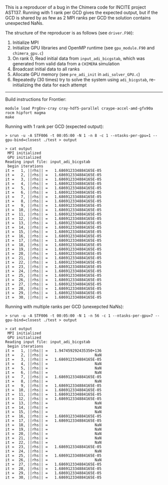 This is a reproducer of a bug in the Chimera code for INCITE project AST137.
Running with 1 rank per GCD gives the expected output, but if the GCD is shared by as few as 2 MPI ranks per GCD the solution contains unexpected NaNs.

The structure of the reproducer is as follows (see `driver.F90`):

1. Initialize MPI
2. Initialize GPU libraries and OpenMP runtime (see `gpu_module.F90` and `chimera_gpu.c`)
3. On rank 0, Read initial data from `input_adi_bicgstab`, which was generated from valid data from a `CHIMERA` simulation
4. Broadcast initial data to all ranks
5. Allocate GPU memory (see `pre_adi_init` in `adi_solver_GPU.c`)
6. Repeatedly (30 times) try to solve the system using `adi_bicgstab`, re-initializing the data for each attempt

---

Build instructions for Frontier:

```
module load PrgEnv-cray cray-hdf5-parallel craype-accel-amd-gfx90a rocm hipfort magma
make
```

Running with 1 rank per GCD (expected output):

```
> srun -u -A STF006 -t 00:05:00 -N 1 -n 8 -c 1 --ntasks-per-gpu=1 --gpu-bind=closest ./test > output
```

```
> cat output
 MPI initialized
 GPU initialized
Reading input file: input_adi_bicgstab
 begin iterations
it =   1, ||rhs|| =   1.686912334884165E-05
it =   2, ||rhs|| =   1.686912334884165E-05
it =   3, ||rhs|| =   1.686912334884165E-05
it =   4, ||rhs|| =   1.686912334884165E-05
it =   5, ||rhs|| =   1.686912334884165E-05
it =   6, ||rhs|| =   1.686912334884165E-05
it =   7, ||rhs|| =   1.686912334884165E-05
it =   8, ||rhs|| =   1.686912334884165E-05
it =   9, ||rhs|| =   1.686912334884165E-05
it =  10, ||rhs|| =   1.686912334884165E-05
it =  11, ||rhs|| =   1.686912334884165E-05
it =  12, ||rhs|| =   1.686912334884165E-05
it =  13, ||rhs|| =   1.686912334884165E-05
it =  14, ||rhs|| =   1.686912334884165E-05
it =  15, ||rhs|| =   1.686912334884165E-05
it =  16, ||rhs|| =   1.686912334884165E-05
it =  17, ||rhs|| =   1.686912334884165E-05
it =  18, ||rhs|| =   1.686912334884165E-05
it =  19, ||rhs|| =   1.686912334884165E-05
it =  20, ||rhs|| =   1.686912334884165E-05
it =  21, ||rhs|| =   1.686912334884165E-05
it =  22, ||rhs|| =   1.686912334884165E-05
it =  23, ||rhs|| =   1.686912334884165E-05
it =  24, ||rhs|| =   1.686912334884165E-05
it =  25, ||rhs|| =   1.686912334884165E-05
it =  26, ||rhs|| =   1.686912334884165E-05
it =  27, ||rhs|| =   1.686912334884165E-05
it =  28, ||rhs|| =   1.686912334884165E-05
it =  29, ||rhs|| =   1.686912334884165E-05
it =  30, ||rhs|| =   1.686912334884165E-05
```

Running with multiple ranks per GCD (unexepcted NaNs):

```
> srun -u -A STF006 -t 00:05:00 -N 1 -n 56 -c 1 --ntasks-per-gpu=7 --gpu-bind=closest ./test > output
```

```
> cat output
 MPI initialized
 GPU initialized
Reading input file: input_adi_bicgstab
 begin iterations
it =   1, ||rhs|| =   1.947459292435350+136
it =   2, ||rhs|| =                     NaN
it =   3, ||rhs|| =   1.686912334884165E-05
it =   4, ||rhs|| =                     NaN
it =   5, ||rhs|| =                     NaN
it =   6, ||rhs|| =                     NaN
it =   7, ||rhs|| =   1.686912334884165E-05
it =   8, ||rhs|| =                     NaN
it =   9, ||rhs|| =   1.686912334884165E-05
it =  10, ||rhs|| =   1.686912334884165E-05
it =  11, ||rhs|| =   1.686912334884165E-05
it =  12, ||rhs|| =   1.686912334884165E-05
it =  13, ||rhs|| =                     NaN
it =  14, ||rhs|| =                     NaN
it =  15, ||rhs|| =                     NaN
it =  16, ||rhs|| =   1.686912334884165E-05
it =  17, ||rhs|| =   1.686912334884165E-05
it =  18, ||rhs|| =                     NaN
it =  19, ||rhs|| =                     NaN
it =  20, ||rhs|| =                     NaN
it =  21, ||rhs|| =                     NaN
it =  22, ||rhs|| =                     NaN
it =  23, ||rhs|| =   1.686912334884165E-05
it =  24, ||rhs|| =                     NaN
it =  25, ||rhs|| =   1.686912334884165E-05
it =  26, ||rhs|| =                     NaN
it =  27, ||rhs|| =   1.686912334884165E-05
it =  28, ||rhs|| =   1.686912334884165E-05
it =  29, ||rhs|| =   1.686912334884165E-05
it =  30, ||rhs|| =   1.686912334884165E-05
```
